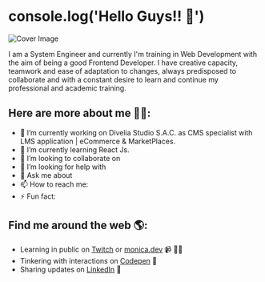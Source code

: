 # console.log('Hello Guys!! 👋')

![Cover Image](https://user-images.githubusercontent.com/32435210/148407392-6fae5264-f74e-4c3b-8121-27111eb390c6.jpg)

I am a System Engineer and currently I'm training in Web Development with the aim of being a good Frontend Developer. I have creative capacity, teamwork and ease of
adaptation to changes, always predisposed to collaborate and with a constant desire to learn and continue my professional and academic training. 

## Here are more about me 👨‍💻:
- 🔭 I’m currently working on Divelia Studio S.A.C. as CMS specialist with LMS application | eCommerce & MarketPlaces. 
- 🌱 I’m currently learning React Js.
- 👯 I’m looking to collaborate on 
- 🤔 I’m looking for help with 
- 💬 Ask me about 
- 📫 How to reach me:  
- ⚡ Fun fact: 

## Find me around the web 🌎:
- Learning in public on <a href="https://www.twitch.tv/blacktechdiva">Twitch</a> or <a href="https://www.monica.dev">monica.dev</a> 📹 ✍🏾
- Tinkering with interactions on <a href="https://codepen.io/m0nica"> Codepen</a> 🏓
- Sharing updates on <a href="https://www.linkedin.com/in/monicampowell/">LinkedIn</a> 💼



